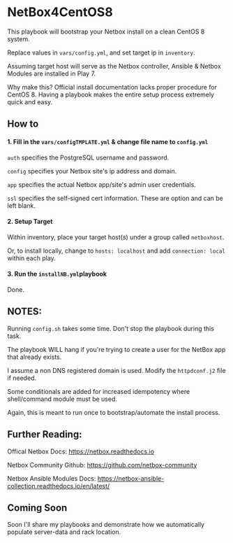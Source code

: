 # NetBox4CentOS8

This playbook will bootstrap your Netbox install on a clean CentOS 8 system. 

Replace values in `vars/config.yml`, and set target ip in `inventory`.

Assuming target host will serve as the Netbox controller, Ansible & Netbox Modules are installed in Play 7.

Why make this? Official install documentation lacks proper procedure for CentOS 8. Having a playbook makes the entire setup process extremely quick and easy.


## How to

#### 1. Fill in the `vars/configTMPLATE.yml` & change file name to `config.yml` 

`auth` specifies the PostgreSQL username and password.

`config` specifies your Netbox site's ip address and domain.

`app` specifies the actual Netbox app/site's admin user credentials.

`ssl` specifies the self-signed cert information. These are option and can be left blank.

#### 2. Setup Target

Within inventory, place your target host(s) under a group called `netboxhost`.

Or, to install locally, change to `hosts: localhost` and add `connection: local` within each play.

#### 3. Run the  `installNB.yml`playbook

Done.

## NOTES:

Running `config.sh` takes some time. Don't stop the playbook during this task.

The playbook WILL hang if you're trying to create a user for the NetBox app that already exists.

I assume a non DNS registered domain is used. Modify the `httpdconf.j2` file if needed.

Some conditionals are added for increased idempotency where shell/command module must be used.

Again, this is meant to run once to bootstrap/automate the install process.
  
## Further Reading:

Offical Netbox Docs: https://netbox.readthedocs.io

Netbox Community Github: https://github.com/netbox-community

Netbox Ansible Modules Docs: https://netbox-ansible-collection.readthedocs.io/en/latest/

## Coming Soon
Soon I'll share my playbooks and demonstrate how we automatically populate server-data and rack location.
